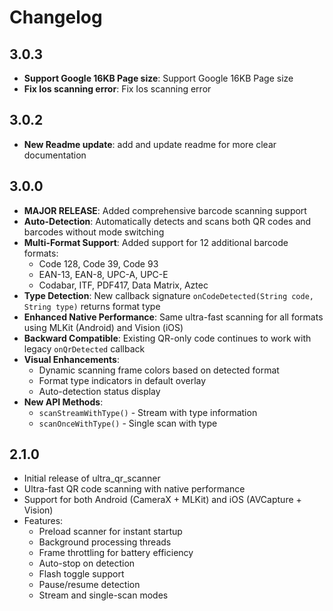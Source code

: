# Changelog
## 3.0.3
* **Support Google 16KB Page size**: Support Google 16KB Page size
* **Fix Ios scanning error**: Fix Ios scanning error
## 3.0.2
* **New Readme update**: add and update readme for more clear documentation 
## 3.0.0
* **MAJOR RELEASE**: Added comprehensive barcode scanning support
* **Auto-Detection**: Automatically detects and scans both QR codes and barcodes without mode switching
* **Multi-Format Support**: Added support for 12 additional barcode formats:
  - Code 128, Code 39, Code 93
  - EAN-13, EAN-8, UPC-A, UPC-E
  - Codabar, ITF, PDF417, Data Matrix, Aztec
* **Type Detection**: New callback signature `onCodeDetected(String code, String type)` returns format type
* **Enhanced Native Performance**: Same ultra-fast scanning for all formats using MLKit (Android) and Vision (iOS)
* **Backward Compatible**: Existing QR-only code continues to work with legacy `onQrDetected` callback
* **Visual Enhancements**:
  - Dynamic scanning frame colors based on detected format
  - Format type indicators in default overlay
  - Auto-detection status display
* **New API Methods**:
  - `scanStreamWithType()` - Stream with type information
  - `scanOnceWithType()` - Single scan with type

## 2.1.0
* Initial release of ultra_qr_scanner
* Ultra-fast QR code scanning with native performance
* Support for both Android (CameraX + MLKit) and iOS (AVCapture + Vision)
* Features:
    - Preload scanner for instant startup
    - Background processing threads
    - Frame throttling for battery efficiency
    - Auto-stop on detection
    - Flash toggle support
    - Pause/resume detection
    - Stream and single-scan modes

